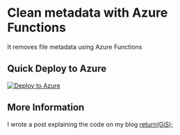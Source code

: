# Clean metadata with Azure Functions

It removes file metadata using Azure Functions

## Quick Deploy to Azure

[![Deploy to Azure](http://azuredeploy.net/deploybutton.svg)](https://portal.azure.com/#create/Microsoft.Template/uri/https%3A%2F%2Fraw.githubusercontent.com%2F0GiS0%2Fazure-function-clean-exif%2Fmaster%2Fazure.deploy.json)

## More Information

I wrote a post explaining the code on my blog [return(GiS);](https://www.returngis.net/2019/01/eliminar-los-metadatos-de-tus-archivos-con-azure-functions/)
